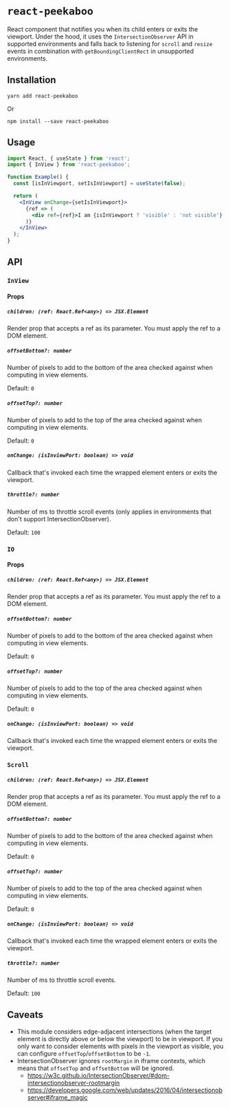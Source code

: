 # `react-peekaboo`

React component that notifies you when its child enters or exits the viewport.
Under the hood, it uses the `IntersectionObserver` API in supported environments
and falls back to listening for `scroll` and `resize` events in combination with
`getBoundingClientRect` in unsupported environments.

## Installation

```
yarn add react-peekaboo
```

Or

```
npm install --save react-peekaboo
```

## Usage

```jsx
import React, { useState } from 'react';
import { InView } from 'react-peekaboo';

function Example() {
  const [isInViewport, setIsInViewport] = useState(false);

  return (
    <InView onChange={setIsInViewport}>
      {ref => (
        <div ref={ref}>I am {isInViewport ? 'visible' : 'not visible'}.</div>
      )}
    </InView>
  );
}
```

## API

### `InView`

#### Props

##### `children: (ref: React.Ref<any>) => JSX.Element`

Render prop that accepts a ref as its parameter. You must apply the ref to a DOM
element.

##### `offsetBottom?: number`

Number of pixels to add to the bottom of the area checked against when computing
in view elements.

Default: `0`

##### `offsetTop?: number`

Number of pixels to add to the top of the area checked against when computing in
view elements.

Default: `0`

##### `onChange: (isInviewPort: boolean) => void`

Callback that's invoked each time the wrapped element enters or exits the
viewport.

##### `throttle?: number`

Number of ms to throttle scroll events (only applies in environments that don't
support IntersectionObserver).

Default: `100`

### `IO`

#### Props

##### `children: (ref: React.Ref<any>) => JSX.Element`

Render prop that accepts a ref as its parameter. You must apply the ref to a DOM
element.

##### `offsetBottom?: number`

Number of pixels to add to the bottom of the area checked against when computing
in view elements.

Default: `0`

##### `offsetTop?: number`

Number of pixels to add to the top of the area checked against when computing in
view elements.

Default: `0`

##### `onChange: (isInviewPort: boolean) => void`

Callback that's invoked each time the wrapped element enters or exits the
viewport.

### `Scroll`

##### `children: (ref: React.Ref<any>) => JSX.Element`

Render prop that accepts a ref as its parameter. You must apply the ref to a DOM
element.

##### `offsetBottom?: number`

Number of pixels to add to the bottom of the area checked against when computing
in view elements.

Default: `0`

##### `offsetTop?: number`

Number of pixels to add to the top of the area checked against when computing in
view elements.

Default: `0`

##### `onChange: (isInviewPort: boolean) => void`

Callback that's invoked each time the wrapped element enters or exits the
viewport.

##### `throttle?: number`

Number of ms to throttle scroll events.

Default: `100`

## Caveats

- This module considers edge-adjacent intersections (when the target element is
  directly above or below the viewport) to be in viewport. If you only want to
  consider elements with pixels in the viewport as visible, you can configure
  `offsetTop`/`offsetBottom` to be `-1`.
- IntersectionObserver ignores `rootMargin` in iframe contexts, which means that
  `offsetTop` and `offsetBottom` will be ignored.
  - https://w3c.github.io/IntersectionObserver/#dom-intersectionobserver-rootmargin
  - https://developers.google.com/web/updates/2016/04/intersectionobserver#iframe_magic
